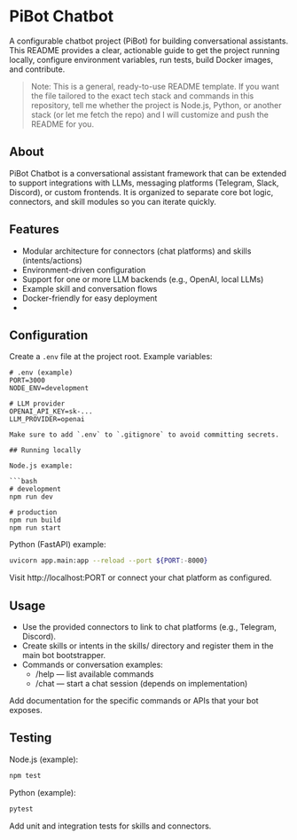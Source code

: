 # PiBot Chatbot

A configurable chatbot project (PiBot) for building conversational assistants. This README provides a clear, actionable guide to get the project running locally, configure environment variables, run tests, build Docker images, and contribute.

> Note: This is a general, ready-to-use README template. If you want the file tailored to the exact tech stack and commands in this repository, tell me whether the project is Node.js, Python, or another stack (or let me fetch the repo) and I will customize and push the README for you.


## About

PiBot Chatbot is a conversational assistant framework that can be extended to support integrations with LLMs, messaging platforms (Telegram, Slack, Discord), or custom frontends. It is organized to separate core bot logic, connectors, and skill modules so you can iterate quickly.

## Features

- Modular architecture for connectors (chat platforms) and skills (intents/actions)
- Environment-driven configuration
- Support for one or more LLM backends (e.g., OpenAI, local LLMs)
- Example skill and conversation flows
- Docker-friendly for easy deployment
- 
## Configuration

Create a `.env` file at the project root. Example variables:

```
# .env (example)
PORT=3000
NODE_ENV=development

# LLM provider
OPENAI_API_KEY=sk-...
LLM_PROVIDER=openai

Make sure to add `.env` to `.gitignore` to avoid committing secrets.

## Running locally

Node.js example:

```bash
# development
npm run dev

# production
npm run build
npm run start
```

Python (FastAPI) example:

```bash
uvicorn app.main:app --reload --port ${PORT:-8000}
```

Visit http://localhost:PORT or connect your chat platform as configured.



## Usage

- Use the provided connectors to link to chat platforms (e.g., Telegram, Discord).
- Create skills or intents in the skills/ directory and register them in the main bot bootstrapper.
- Commands or conversation examples:
  - /help — list available commands
  - /chat — start a chat session (depends on implementation)

Add documentation for the specific commands or APIs that your bot exposes.

## Testing

Node.js (example):

```bash
npm test
```

Python (example):

```bash
pytest
```

Add unit and integration tests for skills and connectors.



